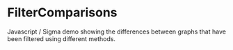 # FilterComparisons
Javascript / Sigma demo showing the differences between graphs that have been filtered using different methods.

